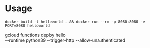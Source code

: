# Usage

`docker build -t helloworld . && docker run --rm -p 8080:8080 -e PORT=8080 helloworld`

gcloud functions deploy hello \
--runtime python39 --trigger-http --allow-unauthenticated
